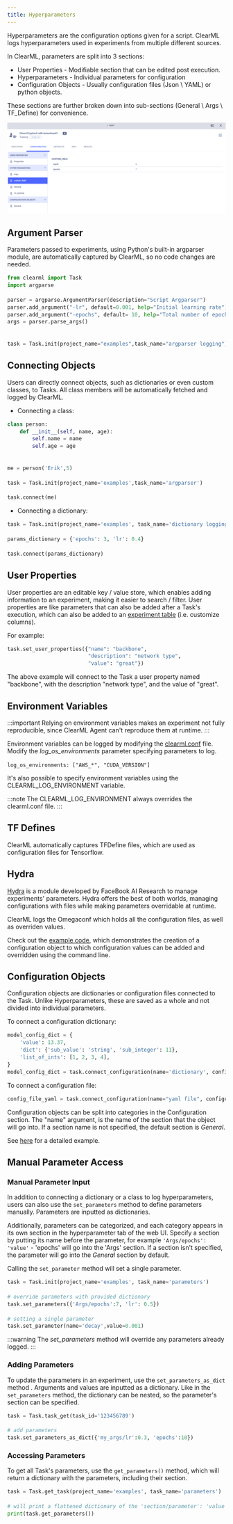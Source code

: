 ```yaml
---
title: Hyperparameters
---
```


Hyperparameters are the configuration options given for a script.
ClearML logs hyperparameters used in experiments from multiple different sources.

In ClearML, parameters are split into 3 sections:
- User Properties - Modifiable section that can be edited post execution.
- Hyperparameters - Individual parameters for configuration
- Configuration Objects - Usually configuration files (Json \ YAML) or python objects. 
  
These sections are further broken down into sub-sections (General \ Args \ TF_Define) for convenience.

![image](../img/hyperparameters_sections.png)

## Argument Parser
Parameters passed to experiments, using Python's built-in argparser module, are automatically captured by ClearML, so no code 
changes are needed.

```python
from clearml import Task
import argparse

parser = argparse.ArgumentParser(description="Script Argparser")
parser.add_argument("-lr", default=0.001, help="Initial learning rate")
parser.add_argument("-epochs", default= 10, help="Total number of epochs")
args = parser.parse_args()


task = Task.init(project_name="examples",task_name="argparser logging")
``` 

## Connecting Objects

Users can directly connect objects, such as dictionaries or even custom classes, to Tasks.
All class members will be automatically fetched and logged by ClearML.

* Connecting a class:
```python
class person:
    def __init__(self, name, age):
        self.name = name
        self.age = age


me = person('Erik',5)

task = Task.init(project_name='examples',task_name='argparser')

task.connect(me)
```

* Connecting a dictionary:
```python
task = Task.init(project_name='examples', task_name='dictionary logging')

params_dictionary = {'epochs': 3, 'lr': 0.4}

task.connect(params_dictionary)
```

## User Properties

User properties are an editable key / value store, which enables adding information to an experiment, 
making it easier to search / filter. User properties are like parameters that can also be added after a Task's execution, which 
can also be added to an [experiment table](../webapp/webapp_exp_table.md) (i.e. customize columns). 

For example:
```python
task.set_user_properties({"name": "backbone", 
                          "description": "network type", 
                          "value": "great"})
```

The above example will connect to the Task a user property named "backbone", with the description "network type", and
the value of "great". 

## Environment Variables

:::important
Relying on environment variables makes an experiment not fully reproducible, since ClearML Agent can't reproduce them at 
runtime.
:::

Environment variables can be logged by modifying the [clearml.conf](../configs/clearml_conf) file. Modify the *log_os_environments* 
parameter specifying parameters to log.

`log_os_environments: ["AWS_*", "CUDA_VERSION"]`

It's also possible to specify environment variables using the CLEARML_LOG_ENVIRONMENT variable.

:::note
The CLEARML_LOG_ENVIRONMENT always overrides the clearml.conf file. 
:::

## TF Defines

ClearML automatically captures TFDefine files, which are used as configuration files for Tensorflow.

## Hydra

[Hydra](https://github.com/facebookresearch/hydra) is a module developed by FaceBook AI Research to manage experiments' 
parameters. Hydra offers the best of both worlds, managing configurations with files while making parameters overridable at runtime.

ClearML logs the Omegaconf which holds all the configuration files, as well as overriden values. 

Check out the [example code](https://github.com/allegroai/clearml/blob/master/examples/frameworks/hydra/hydra_example.py),
which demonstrates the creation of a configuration object to which configuration values can be added and overridden using the 
command line.

## Configuration Objects

Configuration objects are dictionaries or configuration files connected to the Task. Unlike Hyperparameters, these are saved as a whole and not
divided into individual parameters.

To connect a configuration dictionary:
```python
model_config_dict = {
    'value': 13.37,
    'dict': {'sub_value': 'string', 'sub_integer': 11},
    'list_of_ints': [1, 2, 3, 4],
}
model_config_dict = task.connect_configuration(name='dictionary', configuration=model_config_dict)
```


To connect a configuration file:
```python
config_file_yaml = task.connect_configuration(name="yaml file", configuration='path/to/configuration/file.yaml', )
```

Configuration objects can be split into categories in the Configuration section.
The "name" argument, is the name of the section that the object will go into. If a section name is not specified, the default section is *General*.

See [here](https://github.com/allegroai/clearml/blob/master/examples/reporting/model_config.py) for a detailed example.

## Manual Parameter Access

### Manual Parameter Input

In addition to connecting a dictionary or a class to log hyperparameters, users can also use the `set_parameters` method 
 to define parameters manually. Parameters are inputted as dictionaries. 

Additionally, parameters can be categorized, and each category appears in its own section in the hyperparameter tab of the web UI. 
Specify a section by putting its name before the parameter, for example `'Args/epochs': 'value'` - 'epochs' will go into the 
'Args' section. If a section isn't specified, the parameter will go into the *General* section by default.

Calling the `set_parameter` method will set a single parameter.

```python
task = Task.init(project_name='examples', task_name='parameters')

# override parameters with provided dictionary 
task.set_parameters({'Args/epochs':7, 'lr': 0.5})

# setting a single parameter
task.set_parameter(name='decay',value=0.001)
```
:::warning
The *set_parameters* method will override any parameters already logged.
:::

### Adding Parameters
To update the parameters in an experiment, use the `set_parameters_as_dict` method . Arguments and values are inputted as a dictionary.
Like in the `set_parameters` method, the dictionary can be nested, so the parameter's section can be specified.

```python
task = Task.task_get(task_id='123456789')

# add parameters
task.set_parameters_as_dict({'my_args/lr':0.3, 'epochs':10})
```


### Accessing Parameters 

To get all Task's parameters, use the `get_parameters()` method, which will return a dictionary with the parameters, including 
their section. 

```python
task = Task.get_task(project_name='examples', task_name='parameters')

# will print a flattened dictionary of the 'section/parameter': 'value' pairs. {'Args/epochs': '7', 'General/lr': '0.5'}  
print(task.get_parameters())
```
